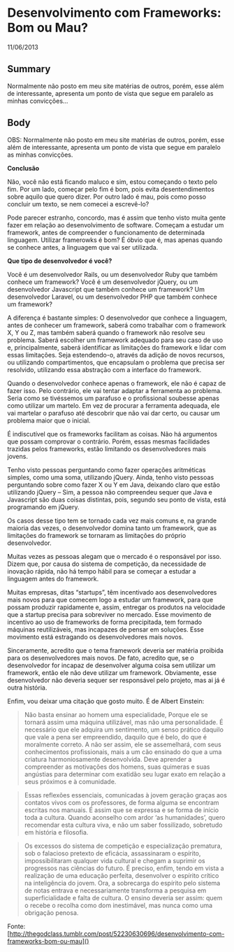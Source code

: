 # Desenvolvimento com Frameworks: Bom ou Mau?

11/06/2013

Summary
----

Normalmente não posto em meu site matérias de outros, porém, esse além de interessante, apresenta um ponto de vista que segue em paralelo as minhas convicções... 

Body
----

OBS: Normalmente não posto em meu site matérias de outros, porém, esse além de interessante, apresenta um ponto de vista que segue em paralelo as minhas convicções.

**Conclusão**

Não, você não está ficando maluco e sim, estou começando o texto pelo fim. Por um lado, começar pelo fim é bom, pois evita desentendimentos sobre aquilo que quero dizer. Por outro lado é mau, pois como posso concluir um texto, se nem comecei a escrevê-lo?

Pode parecer estranho, concordo, mas é assim que tenho visto muita gente fazer em relação ao desenvolvimento de software. Começam a estudar um framework, antes de compreender o funcionamento de determinada linguagem. Utilizar framerowks é bom? É óbvio que é, mas apenas quando se conhece antes, a linguagem que vai ser utilizada.

**Que tipo de desenvolvedor é você?**

Você é um desenvolvedor Rails, ou um desenvolvedor Ruby que também conhece um framework? Você é um desenvolvedor jQuery, ou um desenvolvedor Javascript que também conhece um framework? Um desenvolvedor Laravel, ou um desenvolvedor PHP que também conhece um framework?

A diferença é bastante simples: O desenvolvedor que conhece a linguagem, antes de conhecer um framework, saberá como trabalhar com o framework X, Y ou Z, mas também saberá quando o framework não resolve seu problema. Saberá escolher um framework adequado para seu caso de uso e, principalmente, saberá identificar as limitações do framework e lidar com essas limitações. Seja estendendo-o, através da adição de novos recursos, ou utilizando compartimentos, que encapsulam o problema que precisa ser resolvido, utilizando essa abstração com a interface do framework.

Quando o desenvolvedor conhece apenas o framework, ele não é capaz de fazer isso. Pelo contrário, ele vai tentar adaptar a ferramenta ao problema. Seria como se tivéssemos um parafuso e o profissional soubesse apenas como utilizar um martelo. Em vez de procurar a ferramenta adequada, ele vai martelar o parafuso até descobrir que não vai dar certo, ou causar um problema maior que o inicial.

É indiscutível que os frameworks facilitam as coisas. Não há argumentos que possam comprovar o contrário. Porém, essas mesmas facilidades trazidas pelos frameworks, estão limitando os desenvolvedores mais jovens.

Tenho visto pessoas perguntando como fazer operações aritméticas simples, como uma soma, utilizando jQuery. Ainda, tenho visto pessoas perguntando sobre como fazer X ou Y em Java, deixando claro que estão utilizando jQuery – Sim, a pessoa não compreendeu sequer que Java e Javascript são duas coisas distintas, pois, segundo seu ponto de vista, está programando em jQuery.

Os casos desse tipo tem se tornado cada vez mais comuns e, na grande maioria das vezes, o desenvolvedor domina tanto um framework, que as limitações do framework se tornaram as limitações do próprio desenvolvedor.

Muitas vezes as pessoas alegam que o mercado é o responsável por isso. Dizem que, por causa do sistema de competição, da necessidade de inovação rápida, não há tempo hábil para se começar a estudar a linguagem antes do framework.

Muitas empresas, ditas “startups”, têm incentivado aos desenvolvedores mais novos para que comecem logo a estudar um framework, para que possam produzir rapidamente e, assim, entregar os produtos na velocidade que a startup precisa para sobreviver no mercado. Esse movimento de incentivo ao uso de frameworks de forma precipitada, tem formado máquinas reutilizáveis, mas incapazes de pensar em soluções. Esse movimento está estragando os desenvolvedores mais novos.

Sinceramente, acredito que o tema framework deveria ser matéria proibida para os desenvolvedores mais novos. De fato, acredito que, se o desenvolvedor for incapaz de desenvolver alguma coisa sem utilizar um framework, então ele não deve utilizar um framework. Obviamente, esse desenvolvedor não deveria sequer ser responsável pelo projeto, mas ai já é outra história.

Enfim, vou deixar uma citação que gosto muito. É de Albert Einstein:

> Não basta ensinar ao homem uma especialidade, Porque ele se tornará assim uma máquina utilizável, mas não uma personalidade. É necessário que ele adquira um sentimento, um senso prático daquilo que vale a pena ser empreendido, daquilo que é belo, do que é moralmente correto. A não ser assim, ele se assemelhará, com seus conhecimentos profissionais, mais a um cão ensinado do que a uma criatura harmoniosamente desenvolvida. Deve aprender a compreender as motivações dos homens, suas quimeras e suas angústias para determinar com exatidão seu lugar exato em relação a seus próximos e à comunidade.

> Essas reflexões essenciais, comunicadas à jovem geração graças aos contatos vivos com os professores, de forma alguma se encontram escritas nos manuais. É assim que se expressa e se forma de início toda a cultura. Quando aconselho com ardor ‘as humanidades’, quero recomendar esta cultura viva, e não um saber fossilizado, sobretudo em história e filosofia.

> Os excessos do sistema de competição e especialização prematura, sob o falacioso pretexto de eficácia, assassinaram o espírito, impossibilitaram qualquer vida cultural e chegam a suprimir os progressos nas ciências do futuro. É preciso, enfim, tendo em vista a realização de uma educação perfeita, desenvolver o espírito crítico na inteligência do jovem. Ora, a sobrecarga do espírito pelo sistema de notas entrava e necessariamente transforma a pesquisa em superficialidade e falta de cultura. O ensino deveria ser assim: quem o recebe o recolha como dom inestimável, mas nunca como uma obrigação penosa.

Fonte: [http://thegodclass.tumblr.com/post/52230630696/desenvolvimento-com-frameworks-bom-ou-mau]()
